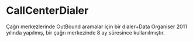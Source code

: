 # CallCenterDialer
Çağrı merkezlerinde OutBound aramalar için bir dialer+Data Organiser
2011 yılında yapılmış, bir çağrı merkezinde 8 ay süresince kullanılmıştır.
